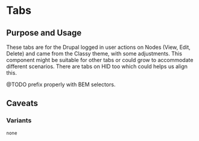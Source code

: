 # Tabs

## Purpose and Usage
These tabs are for the Drupal logged in user actions on Nodes (View, Edit, Delete) and came from the Classy theme, with
some adjustments.
This component might be suitable for other tabs or could grow to accommodate different scenarios.
There are tabs on HID too which could helps us align this.

@TODO prefix properly with BEM selectors.

## Caveats


### Variants

```
none

```
